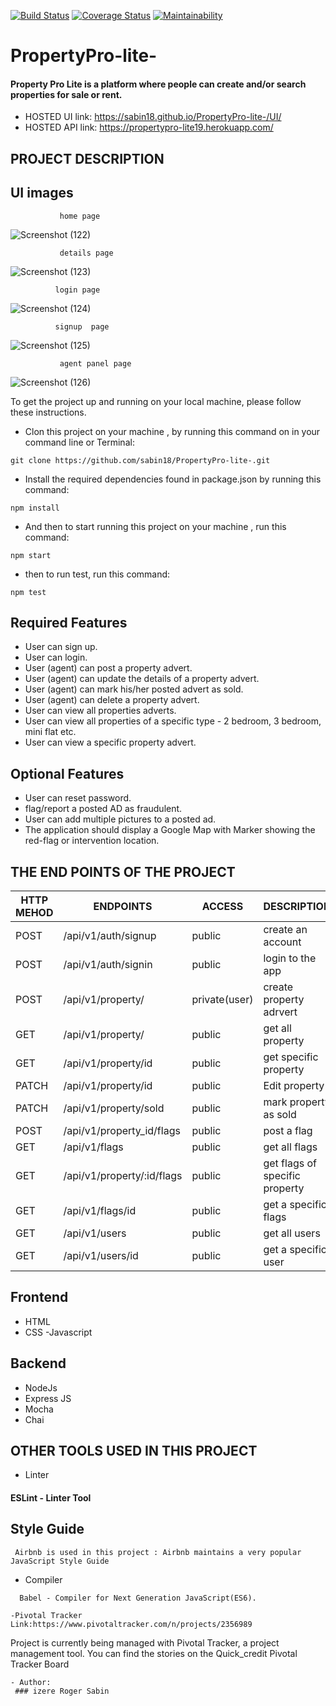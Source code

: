 [![Build Status](https://travis-ci.org/sabin18/PropertyPro-lite-.svg?branch=develop)](https://travis-ci.org/sabin18/PropertyPro-lite-)  [![Coverage Status](https://coveralls.io/repos/github/sabin18/PropertyPro-lite-/badge.svg?branch=ch-other-package-167106462)](https://coveralls.io/github/sabin18/PropertyPro-lite-?branch=ch-other-package-167106462) [![Maintainability](https://api.codeclimate.com/v1/badges/fb44cc2ffca1613e1e16/maintainability)](https://codeclimate.com/github/sabin18/PropertyPro-lite-/maintainability)
        
# PropertyPro-lite-
#### Property Pro Lite is a platform where people can create and/or search properties for sale or rent. 

- HOSTED UI link: https://sabin18.github.io/PropertyPro-lite-/UI/
- HOSTED API link: https://propertypro-lite19.herokuapp.com/

## PROJECT DESCRIPTION

## UI images 
``````
           home page
```````
![Screenshot (122)](https://user-images.githubusercontent.com/47029978/60966269-23ff7e80-a318-11e9-8b51-5be6afb118bd.png)


``````
           details page
```````
![Screenshot (123)](https://user-images.githubusercontent.com/47029978/60966900-9de43780-a319-11e9-9e27-f28d942efa99.png)


``````
          login page
```````
![Screenshot (124)](https://user-images.githubusercontent.com/47029978/60967072-12b77180-a31a-11e9-8adf-f9ca25ff441f.png)


``````
          signup  page
```````

![Screenshot (125)](https://user-images.githubusercontent.com/47029978/60967176-4c887800-a31a-11e9-9535-d83b79b9b9d9.png)


``````
           agent panel page
```````

![Screenshot (126)](https://user-images.githubusercontent.com/47029978/60979490-1b687180-a333-11e9-9cac-377bf531a012.png)


To get the project up and running on your local machine, please follow these instructions.

- Clon this project on your machine , by running this command on in your command line or Terminal:
 ```
 git clone https://github.com/sabin18/PropertyPro-lite-.git
 
 ````
 - Install the required dependencies found in package.json by running this command:
 ```
 npm install
 ```
 
 - And then to start running  this project on your machine , run this command:
 ```
 npm start
 ```
 - then to run test, run this command:
 ````
 npm test
 `````
 ## Required Features
 
 - User can sign up.
 - User can login.
 - User (agent) can post a property advert.
 - User (agent) can update the details of a property advert.  
 - User (agent) can mark his/her posted advert as sold.  
 - User (agent) can delete a property advert.  
 - User can view all properties adverts. 
 - User can view all properties of a specific type - 2 bedroom, 3 bedroom, mini flat etc.  
 - User can view a specific property advert. 

## Optional Features

  - User can reset password.
  - flag/report a posted AD as fraudulent. 
  - User can add multiple pictures to a posted ad. 
  - The application should display a Google Map with Marker showing the red-flag or intervention location. 
  
## THE END POINTS OF THE PROJECT
 
| HTTP MEHOD | ENDPOINTS                       | ACCESS                       | DESCRIPTION                           |
|------------|---------------------------------|------------------------------|---------------------------------------|
| POST       | /api/v1/auth/signup             | public                       | create an account                     |
| POST       | /api/v1/auth/signin             | public                       | login to the app                      |
| POST       | /api/v1/property/               | private(user)                | create property adrvert               |
| GET        | /api/v1/property/               | public                       | get all property                      |
| GET        | /api/v1/property/id             | public                       | get specific property                 |
| PATCH      | /api/v1/property/id             | public                       | Edit property                         |
| PATCH      | /api/v1/property/sold           | public                       | mark property as sold                 |
| POST       | /api/v1/property_id/flags       | public                       | post a flag                           |
| GET        | /api/v1/flags                   | public                       | get all flags                         |
| GET        | /api/v1/property/:id/flags      | public                       | get flags of specific property        |
| GET        | /api/v1/flags/id                | public                       | get a specific flags                  |
| GET        | /api/v1/users                   | public                       | get all users                         |
| GET        | /api/v1/users/id                | public                       | get a specific user                   |
  
## Frontend

 - HTML
 - CSS -Javascript

## Backend

 - NodeJs
 - Express JS
 - Mocha
 - Chai
 ## OTHER TOOLS USED IN THIS PROJECT
 

- Linter
 #### ESLint - Linter Tool

## Style Guide
```
 Airbnb is used in this project : Airbnb maintains a very popular JavaScript Style Guide
````
- Compiler
```
  Babel - Compiler for Next Generation JavaScript(ES6).
```
```
-Pivotal Tracker  Link:https://www.pivotaltracker.com/n/projects/2356989
```
Project is currently being managed with Pivotal Tracker, a project management tool. You can find the stories on the Quick_credit Pivotal Tracker Board
```
- Author:
 ### izere Roger Sabin 
